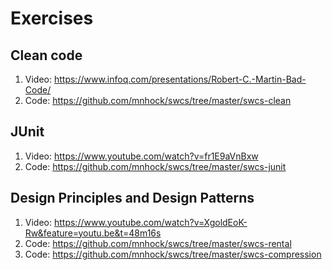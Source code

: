 # Exercises

## Clean code
1. Video: https://www.infoq.com/presentations/Robert-C.-Martin-Bad-Code/
2. Code:  https://github.com/mnhock/swcs/tree/master/swcs-clean

## JUnit
1. Video: https://www.youtube.com/watch?v=fr1E9aVnBxw
2. Code:  https://github.com/mnhock/swcs/tree/master/swcs-junit

## Design Principles and Design Patterns
1. Video: https://www.youtube.com/watch?v=XgoldEoK-Rw&feature=youtu.be&t=48m16s
2. Code:  https://github.com/mnhock/swcs/tree/master/swcs-rental
3. Code:  https://github.com/mnhock/swcs/tree/master/swcs-compression